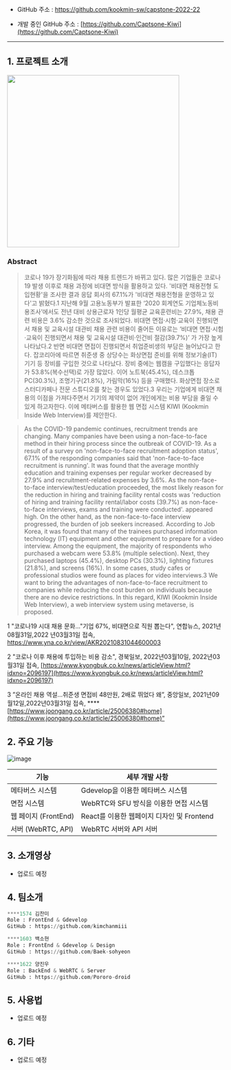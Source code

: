 - GitHub 주소 : https://github.com/kookmin-sw/capstone-2022-22

- 개발 중인 GitHub 주소 : [https://github.com/Captsone-Kiwi](https://github.com/Captsone-Kiwi)
---

## 1. 프로젝트 소개


<img src='https://user-images.githubusercontent.com/55051191/160963396-789d1ffb-6cf0-44e4-aaee-78f53c08a051.png' width='400px'/>

### Abstract

> 코로나 19가 장기화됨에 따라 채용 트렌드가 바뀌고 있다. 많은 기업들은 코로나 19 발생 이후로 채용 과정에 비대면 방식을 활용하고 있다. '비대면 채용전형 도입현황'을 조사한 결과 응답 회사의 67.1%가 '비대면 채용전형을 운영하고 있다'고 밝혔다.1 지난해 9월 고용노동부가 발표한 ‘2020 회계연도 기업체노동비용조사’에서도 전년 대비 상용근로자 1인당 월평균 교육훈련비는 27.9%, 채용 관련 비용은 3.6% 감소한 것으로 조사되었다. 비대면 면접·시험·교육이 진행되면서 채용 및 교육시설 대관비 채용 관련 비용이 줄어든 이유로는 ‘비대면 면접·시험·교육이 진행되면서 채용 및 교육시설 대관비·인건비 절감(39.7%)’ 가 가장 높게 나타났다.2 반면 비대면 면접이 진행되면서 취업준비생의 부담은 늘어났다고 한다. 잡코리아에 따르면 취준생 중 상당수는 화상면접 준비를 위해 정보기술(IT) 기기 등 장비를 구입한 것으로 나타났다. 장비 중에는 웹캠을 구입했다는 응답자가 53.8%(복수선택)로 가장 많았다. 이어 노트북(45.4%), 데스크톱PC(30.3%), 조명기구(21.8%), 가림막(16%) 등을 구매했다. 화상면접 장소로 스터디카페나 전문 스튜디오를 찾는 경우도 있었다.3 우리는 기업에게 비대면 채용의 이점을 가져다주면서 기기의 제약이 없어 개인에게는 비용 부담을 줄일 수 있게 하고자한다. 이에 메타버스를 활용한 웹 면접 시스템 KIWI (Kookmin Inside Web Interview)를 제안한다.
> 

> As the COVID-19 pandemic continues, recruitment trends are changing. Many companies have been using a non-face-to-face method in their hiring process since the outbreak of COVID-19. As a result of a survey on 'non-face-to-face recruitment adoption status', 67.1% of the responding companies said that 'non-face-to-face recruitment is running'. It was found that the average monthly education and training expenses per regular worker decreased by 27.9% and recruitment-related expenses by 3.6%. As the non-face-to-face interview/test/education proceeded, the most likely reason for the reduction in hiring and training facility rental costs was 'reduction of hiring and training facility rental/labor costs (39.7%) as non-face-to-face interviews, exams and training were conducted'. appeared high. On the other hand, as the non-face-to-face interview progressed, the burden of job seekers increased. According to Job Korea, it was found that many of the trainees purchased information technology (IT) equipment and other equipment to prepare for a video interview. Among the equipment, the majority of respondents who purchased a webcam were 53.8% (multiple selection). Next, they purchased laptops (45.4%), desktop PCs (30.3%), lighting fixtures (21.8%), and screens (16%). In some cases, study cafes or professional studios were found as places for video interviews.3 We want to bring the advantages of non-face-to-face recruitment to companies while reducing the cost burden on individuals because there are no device restrictions. In this regard, KIWI (Kookmin Inside Web Interview), a web interview system using metaverse, is proposed.
> 

1 "코로나19 시대 채용 문화..."기업 67%, 비대면으로 직원 뽑는다", 연합뉴스, 2021년08월31일,2022
년03월31일 접속, https://www.yna.co.kr/view/AKR20210831044600003

2 "코로나 이후 채용에 투입하는 비용 감소", 경북일보, 2022년03월10일, 2022년03월31일 접속, [https://www.kyongbuk.co.kr/news/articleView.html?idxno=2096197](https://www.kyongbuk.co.kr/news/articleView.html?idxno=2096197)

3 ”온라인 채용 역설…취준생 면접비 48만원, 2배로 뛰었다 왜”, 중앙일보, 2021년09월12일,2022년03월31일 접속,  ****[https://www.joongang.co.kr/article/25006380#home](https://www.joongang.co.kr/article/25006380#home)”

## 2. 주요 기능

![image](https://user-images.githubusercontent.com/54922827/160973387-bb7413f3-c82d-40a9-b995-63952f80ca95.png)

| 기능 | 세부 개발 사항 |
| --- | --- |
| 메타버스 시스템 | Gdevelop을 이용한 메타버스 시스템 |
| 면접 시스템 | WebRTC와 SFU 방식을 이용한 면접 시스템 |
| 웹 페이지 (FrontEnd) | React를 이용한 웹페이지 디자인 및 Frontend |
| 서버 (WebRTC, API) | WebRTC 서버와 API 서버 |

## 3. 소개영상



- 업로드 예정

## 4. 팀소개

```python
****1574 김찬미
Role : FrontEnd & Gdevelop
GitHub : https://github.com/kimchanmiii
```

```python
****1603 백소현
Role : FrontEnd & Gdevelop & Design
GitHub : https://github.com/Baek-sohyeon
```

```python
****1622 양진우
Role : BackEnd & WebRTC & Server
GitHub : https://github.com/Pororo-droid
```

## 5. 사용법



- 업로드 예정

## 6. 기타


- 업로드 예정
